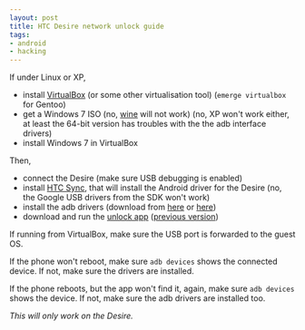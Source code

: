```yaml
---
layout: post
title: HTC Desire network unlock guide
tags:
- android
- hacking
---
```


If under Linux or XP,

* install [VirtualBox][2] (or some other virtualisation tool) (`emerge
  virtualbox` for Gentoo)
* get a Windows 7 ISO (no, [wine][1] will not work) (no, XP won't work either,
  at least the 64-bit version has troubles with the the adb interface drivers)
* install Windows 7 in VirtualBox

[1]: https://www.winehq.org/
[2]: https://www.virtualbox.org

Then,

* connect the Desire (make sure USB debugging is enabled)
* install [HTC Sync][3], that will install the Android driver for the Desire
  (no, the Google USB drivers from the SDK won't work)
* install the adb drivers (download from [here][5] or [here][6])
* download and run the [unlock app][7] ([previous version][8])

[3]: http://drivers.softpedia.com/progDownload/HTC-Sync-Manager-USB-Driver-20410-Download-240924.html
[4]: http://forum.xda-developers.com/showthread.php?t=943726
[5]: http://downloads.unrevoked.com/recovery/android-usb-driver.zip
[6]: http://www.sieempi.eu/data/android-usb-driver.zip
[7]: http://www.sieempi.eu/data/HTC_Desire_Unlock_v0.9.5.rar
[8]: http://www.sieempi.eu/data/HTC_Desire_Unlock_v0.9.4.rar

If running from VirtualBox, make sure the USB port is forwarded to the guest
OS.

If the phone won't reboot, make sure `adb devices` shows the connected device.
If not, make sure the drivers are installed.

If the phone reboots, but the app won't find it, again, make sure `adb devices`
shows the device. If not, make sure the adb drivers are installed too.

*This will only work on the Desire.*

